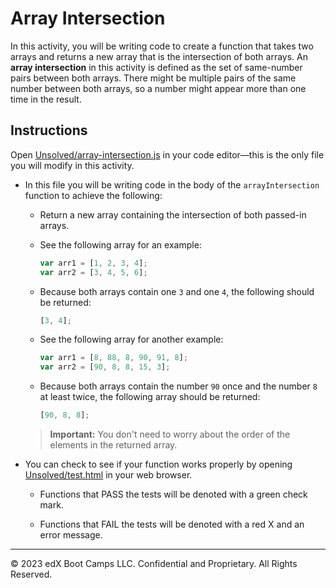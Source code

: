 # Array Intersection

In this activity, you will be writing code to create a function that takes two arrays and returns a new array that is the intersection of both arrays. An **array intersection** in this activity is defined as the set of same-number pairs between both arrays. There might be multiple pairs of the same number between both arrays, so a number might appear more than one time in the result.

## Instructions

Open [Unsolved/array-intersection.js](Unsolved/array-intersection.js) in your code editor&mdash;this is the only file you will modify in this activity.

* In this file you will be writing code in the body of the `arrayIntersection` function to achieve the following:

  * Return a new array containing the intersection of both passed-in arrays.

  * See the following array for an example:

    ```js
    var arr1 = [1, 2, 3, 4];
    var arr2 = [3, 4, 5, 6];
    ```

  * Because both arrays contain one `3` and one `4`, the following should be returned:

    ```js
    [3, 4];
    ```

  * See the following array for another example:

    ```js
    var arr1 = [8, 88, 8, 90, 91, 8];
    var arr2 = [90, 8, 8, 15, 3];
    ```

  * Because both arrays contain the number `90` once and the number `8` at least twice, the following array should be returned:

    ```js
    [90, 8, 8];
    ```

  > **Important:** You don't need to worry about the order of the elements in the returned array.

* You can check to see if your function works properly by opening [Unsolved/test.html](Unsolved/test.html) in your web browser.

  * Functions that PASS the tests will be denoted with a green check mark.

  * Functions that FAIL the tests will be denoted with a red X and an error message.

---
© 2023 edX Boot Camps LLC. Confidential and Proprietary. All Rights Reserved.
